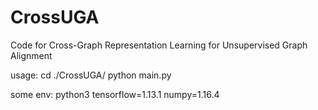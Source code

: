 # CrossUGA
Code for Cross-Graph Representation Learning for Unsupervised Graph Alignment

usage:
cd ./CrossUGA/
python main.py

some env:
python3
tensorflow=1.13.1
numpy=1.16.4
